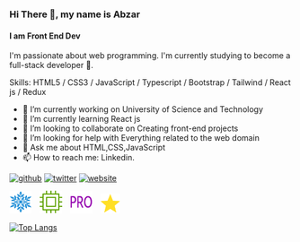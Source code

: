 ### Hi There 👋, my name is Abzar
#### I am Front End Dev

 I'm passionate about web programming. I'm currently studying to become a full-stack developer 🚀.
 
Skills: HTML5 / CSS3 / JavaScript / Typescript  / Bootstrap / Tailwind / React js / Redux  
 
- 🔭 I’m currently working on University of Science and Technology 
- 🌱 I’m currently learning React js 
- 👯 I’m looking to collaborate on Creating front-end projects 
- 🤔 I’m looking for help with Everything related to the web domain
- 💬 Ask me about HTML,CSS,JavaScript  
- 📫 How to reach me: Linkedin.
  
  
[<img color='white' src='https://cdn.jsdelivr.net/npm/simple-icons@3.0.1/icons/github.svg' alt='github' height='40'>](https://github.com/abazramin)  [<img src='https://cdn.jsdelivr.net/npm/simple-icons@3.0.1/icons/twitter.svg' alt='twitter' height='40'>](https://twitter.com/abazramino) [<img src='https://cdn.jsdelivr.net/npm/simple-icons@3.0.1/icons/icloud.svg' alt='website' height='40'>](https://abazr.netlify.app/)  

<a href='https://archiveprogram.github.com/'><img src='https://raw.githubusercontent.com/acervenky/animated-github-badges/master/assets/acbadge.gif' width='40' height='40'></a> <a href='https://docs.github.com/en/developers'><img src='https://raw.githubusercontent.com/acervenky/animated-github-badges/master/assets/devbadge.gif' width='40' height='40'></a> <a href='https://github.com/pricing'><img src='https://raw.githubusercontent.com/acervenky/animated-github-badges/master/assets/pro.gif' width='40' height='40'></a> <a href='https://stars.github.com/'><img src='https://raw.githubusercontent.com/acervenky/animated-github-badges/master/assets/starbadge.gif' width='35' height='35'></a> 

   [![Top Langs](https://github-readme-stats.vercel.app/api/top-langs/?username=abazramin)](https://github.com/anuraghazra/github-readme-stats)




